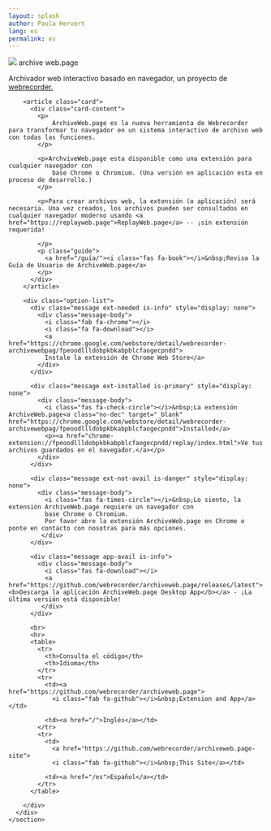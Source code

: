 ```yaml
---
layout: splash
author: Paula Hervert
lang: es
permalink: es
---
```


<div class="container">
    <section class="main">
      <div class="">
        <p class="title">
          <img class="logo" src="/assets/images/awp-logo.svg"/>
          <span class="awp-logo-font awp-purple">archive</span>
          <span class="awp-logo-font awp-blue">web.page</span>
        </p>
        <p class="subtitle">
            Archivador web interactivo basado en navegador, un proyecto de <a href="https://webrecorder.net/">webrecorder.</a>
        </p>
  
        <article class="card">
          <div class="card-content">
            <p>
                ArchiveWeb.page es la nueva herramienta de Webrecorder para transformar tu navegador en un sistema interactivo de archivo web con todas las funciones.
            </p>

            <p>ArchviveWeb.page esta disponible como una extensión para cualquier navegador con
                base Chrome o Chromium. (Una versión en aplicación esta en proceso de desarrollo.)
            </p>

            <p>Para crear archivos web, la extensión (o aplicación) será necesaria. Una vez creados, los archivos pueden ser consultados en cualquier navegador moderno usando <a href="https://replayweb.page">ReplayWeb.page</a> -- ¡sin extensión requerida!

            </p>
            <p class="guide">
              <a href="/guía/"><i class="fas fa-book"></i>&nbsp;Revisa la Guía de Usuario de ArchiveWeb.page</a>
            </p>
          </div>
        </article>
  
        <div class="option-list">
          <div class="message ext-needed is-info" style="display: none">
            <div class="message-body">
              <i class="fab fa-chrome"></i>
              <i class="fa fa-download"></i>
              <a href="https://chrome.google.com/webstore/detail/webrecorder-archivewebpag/fpeoodllldobpkbkabpblcfaogecpndd">
              Instale la extensión de Chrome Web Store</a>
            </div>
          </div>
  
          <div class="message ext-installed is-primary" style="display: none">
            <div class="message-body">
              <i class="fas fa-check-circle"></i>&nbsp;La extensión ArchiveWeb.page<a class="no-dec" target="_blank" href="https://chrome.google.com/webstore/detail/webrecorder-archivewebpag/fpeoodllldobpkbkabpblcfaogecpndd">Installed</a>
              <p><a href="chrome-extension://fpeoodllldobpkbkabpblcfaogecpndd/replay/index.html">Ve tus archivos guardados en el navegador.</a></p>
            </div>
          </div>
  
          <div class="message ext-not-avail is-danger" style="display: none">
            <div class="message-body">
              <i class="fas fa-times-circle"></i>&nbsp;Lo siento, la extensión ArchiveWeb.page requiere un navegador con
              base Chrome o Chromium.
              Por favor abre la extensión ArchiveWeb.page en Chrome o ponte en contacto con nosotras para más opciones.
             </div>
          </div>
  
          <div class="message app-avail is-info">
            <div class="message-body">
              <i class="fas fa-download"></i>
              <a href="https://github.com/webrecorder/archiveweb.page/releases/latest"><b>Descarga la aplicación ArchiveWeb.page Desktop App</b></a> - ¡La última versión está disponible!
             </div>
          </div>
          
          <br>
          <hr>
          <table>
            <tr>
              <th>Consulta el código</th>
              <th>Idioma</th>
            </tr>
            <tr>
              <td><a href="https://github.com/webrecorder/archiveweb.page">
                <i class="fab fa-github"></i>&nbsp;Extension and App</a></td>
                
              <td><a href="/">Inglés</a></td>
            </tr>
            <tr>
              <td>
                <a href="https://github.com/webrecorder/archiveweb.page-site">
                <i class="fab fa-github"></i>&nbsp;This Site</a></td>
  
              <td><a href="/es">Español</a></td>
            </tr>
          </table>
  
        </div>
      </div>
    </section>
  </div>